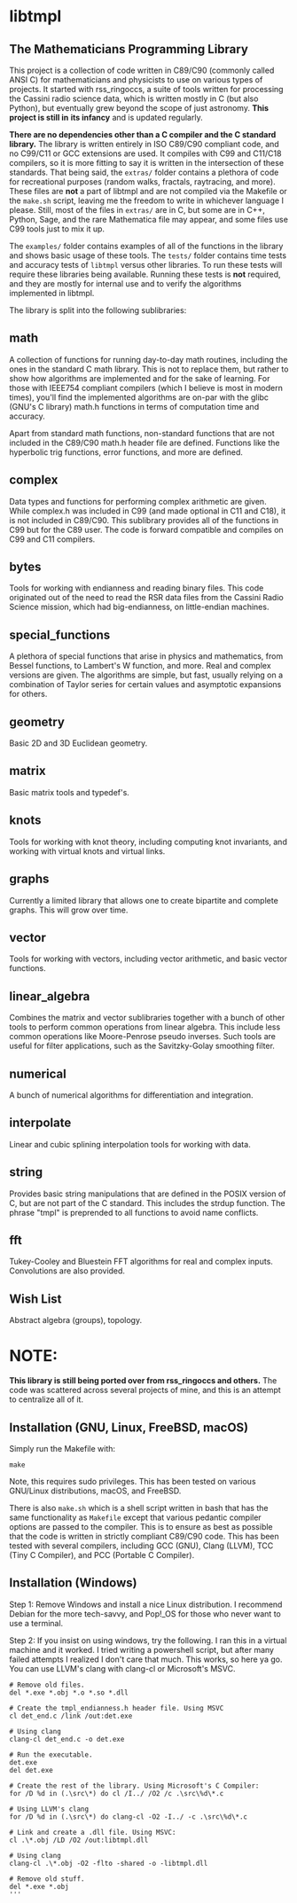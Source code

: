 # libtmpl

## The Mathematicians Programming Library
This project is a collection of code written in C89/C90 (commonly called ANSI C)
for mathematicians and physicists to use on various types of projects. It
started with rss_ringoccs, a suite of tools written for processing the Cassini
radio science data, which is written mostly in C (but also Python), but
eventually grew beyond the scope of just astronomy. **This project is still in**
**its infancy** and is updated regularly.

**There are no dependencies other than a C compiler and the C standard**
**library.** The library is written entirely in ISO C89/C90 compliant code,
and no C99/C11 or GCC extensions are used. It compiles with C99 and C11/C18
compilers, so it is more fitting to say it is written in the intersection of
these standards. That being said, the ``extras/`` folder contains a plethora of
code for recreational purposes (random walks, fractals, raytracing, and more).
These files are **not** a part of libtmpl and are not compiled via the Makefile
or the ``make.sh`` script, leaving me the freedom to write in whichever language
I please. Still, most of the files in ``extras/`` are in C, but some are in C++,
Python, Sage, and the rare Mathematica file may appear, and some files use C99
tools just to mix it up.

The ``examples/`` folder contains examples of all of the functions in the
library and shows basic usage of these tools. The ``tests/`` folder contains
time tests and accuracy tests of ``libtmpl`` versus other libraries. To run
these tests will require these libraries being available. Running these tests
is **not** required, and they are mostly for internal use and to verify the
algorithms implemented in libtmpl.

The library is split into the following sublibraries:

## math
A collection of functions for running day-to-day math routines, including the
ones in the standard C math library. This is not to replace them, but rather to
show how algorithms are implemented and for the sake of learning. For those with
IEEE754 compliant compilers (which I believe is most in modern times), you'll
find the implemented algorithms are on-par with the glibc (GNU's C library)
math.h functions in terms of computation time and accuracy.

Apart from standard math functions, non-standard functions that are not
included in the C89/C90 math.h header file are defined. Functions like the
hyperbolic trig functions, error functions, and more are defined.

## complex
Data types and functions for performing complex arithmetic are given. While
complex.h was included in C99 (and made optional in C11 and C18), it is not
included in C89/C90. This sublibrary provides all of the functions in C99 but
for the C89 user. The code is forward compatible and compiles on C99 and C11
compilers.

## bytes
Tools for working with endianness and reading binary files. This code
originated out of the need to read the RSR data files from the Cassini Radio
Science mission, which had big-endianness, on little-endian machines.

## special_functions
A plethora of special functions that arise in physics and mathematics, from
Bessel functions, to Lambert's W function, and more. Real and complex versions
are given. The algorithms are simple, but fast, usually relying on a combination
of Taylor series for certain values and asymptotic expansions for others.

## geometry
Basic 2D and 3D Euclidean geometry.

## matrix
Basic matrix tools and typedef's.

## knots
Tools for working with knot theory, including computing knot invariants, and
working with virtual knots and virtual links.

## graphs
Currently a limited library that allows one to create bipartite and complete
graphs. This will grow over time.

## vector
Tools for working with vectors, including vector arithmetic, and basic vector
functions.

## linear_algebra
Combines the matrix and vector sublibraries together with a bunch of other tools
to perform common operations from linear algebra. This include less common 
operations like Moore-Penrose pseudo inverses. Such tools are useful for filter
applications, such as the Savitzky-Golay smoothing filter.

## numerical
A bunch of numerical algorithms for differentiation and integration.

## interpolate
Linear and cubic splining interpolation tools for working with data.

## string
Provides basic string manipulations that are defined in the POSIX version of C,
but are not part of the C standard. This includes the strdup function. The
phrase "tmpl" is preprended to all functions to avoid name conflicts.

## fft
Tukey-Cooley and Bluestein FFT algorithms for real and complex inputs.
Convolutions are also provided.

## Wish List
Abstract algebra (groups), topology.

# NOTE:
**This library is still being ported over from rss_ringoccs and others.** The
code was scattered across several projects of mine, and this is an attempt to
centralize all of it.

## Installation (GNU, Linux, FreeBSD, macOS)
Simply run the Makefile with:
```
make
```
Note, this requires sudo privileges. This has been tested on various GNU/Linux
distributions, macOS, and FreeBSD.

There is also `make.sh` which is a shell script written in bash that has the
same functionality as `Makefile` except that various pedantic compiler options
are passed to the compiler. This is to ensure as best as possible that the code
is written in strictly compliant C89/C90 code. This has been tested with several
compilers, including GCC (GNU), Clang (LLVM), TCC (Tiny C Compiler), and
PCC (Portable C Compiler).

## Installation (Windows)
Step 1: Remove Windows and install a nice Linux distribution. I recommend
Debian for the more tech-savvy, and Pop!_OS for those who never want to
use a terminal.

Step 2: If you insist on using windows, try the following. I ran this in a
virtual machine and it worked. I tried writing a powershell script, but after
many failed attempts I realized I don't care that much. This works, so here ya
go. You can use LLVM's clang with clang-cl or Microsoft's MSVC.

```
# Remove old files.
del *.exe *.obj *.o *.so *.dll

# Create the tmpl_endianness.h header file. Using MSVC
cl det_end.c /link /out:det.exe

# Using clang
clang-cl det_end.c -o det.exe

# Run the executable.
det.exe
del det.exe

# Create the rest of the library. Using Microsoft's C Compiler:
for /D %d in (.\src\*) do cl /I../ /O2 /c .\src\%d\*.c

# Using LLVM's clang
for /D %d in (.\src\*) do clang-cl -O2 -I../ -c .\src\%d\*.c

# Link and create a .dll file. Using MSVC:
cl .\*.obj /LD /O2 /out:libtmpl.dll

# Using clang
clang-cl .\*.obj -O2 -flto -shared -o -libtmpl.dll

# Remove old stuff.
del *.exe *.obj
'''
